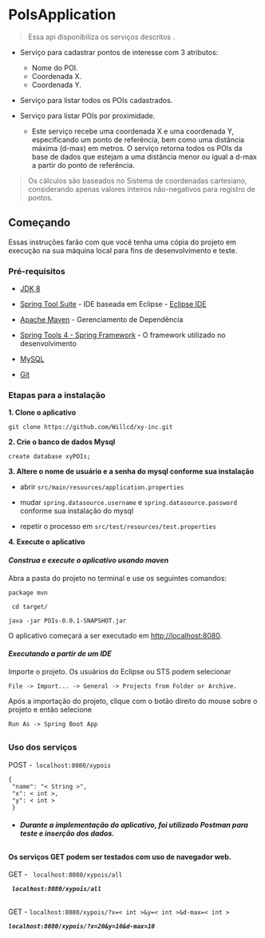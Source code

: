 
# PoIsApplication 
>Essa api disponibiliza os  serviços descritos .

* Serviço para cadastrar pontos de interesse com 3 atributos:
	- Nome do POI.
	- Coordenada X.
	- Coordenada Y. 

* Serviço para listar todos os POIs cadastrados.

* Serviço para listar POIs por proximidade. 

	* Este serviço recebe uma coordenada X e uma coordenada Y, especificando um ponto de referência, bem como uma distância máxima (d-max) em metros. O serviço retorna todos os POIs da base de dados que estejam a uma distância menor ou igual a d-max a partir do ponto de referência.

> Os cálculos são baseados no Sistema de coordenadas cartesiano, considerando apenas valores inteiros não-negativos para registro de pontos.

## Começando 

Essas instruções farão com que você tenha uma cópia do projeto em execução na sua máquina local para fins de desenvolvimento e teste.

### Pré-requisitos 

-   [     JDK 8](http://www.oracle.com/technetwork/java/javase/downloads/jdk8-downloads-2133151.html)

-   [Spring Tool Suite](https://spring.io/guides/gs/sts/) - IDE baseada em Eclipse - [Eclipse IDE](http://www.eclipse.org/downloads/eclipse-packages/)

-   [Apache Maven](https://maven.apache.org/download.cgi) - Gerenciamento de Dependência

-   [Spring Tools 4 - Spring Framework](https://spring.io/tools) - O framework utilizado no desenvolvimento

-   [MySQL](https://www.mysql.com/)

-   [Git](https://git-scm.com/downloads)

### Etapas para a instalação

**1. Clone o aplicativo**

``
git clone https://github.com/Willcd/xy-inc.git
``

**2. Crie o banco de dados Mysql**

``
create database xyPOIs;
``

**3. Altere o nome de usuário e a senha do mysql conforme sua instalação**

-   abrir ``src/main/resources/application.properties``

-   mudar ``spring.datasource.username`` e  ``spring.datasource.password`` conforme sua instalação do mysql

- repetir o processo em  ``src/test/resources/test.properties``

**4. Execute o aplicativo**

#### *Construa e execute o aplicativo usando maven*

Abra a pasta do projeto no terminal e use os seguintes comandos:

`` package mvn ``

`` cd target/``

``java -jar POIs-0.0.1-SNAPSHOT.jar``

O aplicativo começará a ser executado em [http://localhost:8080](http://localhost:8080/).

#### *Executando a partir de um IDE*

Importe o projeto. Os usuários do Eclipse ou STS podem selecionar 

``
File -> Import... -> General -> Projects from Folder or Archive.
``

Após a importação do projeto, clique com o botão direito do mouse sobre o projeto e então selecione

``
Run As -> Spring Boot App
``

##

### Uso dos serviços

POST -`` localhost:8080/xypois``
 
	{
	 "name": "< String >",
	 "x": < int >,
	 "y": < int >
	 }
* ##### Durante a implementação do aplicativo, foi utilizado Postman para teste e inserção dos dados.
##
#### Os serviços GET podem ser testados com uso de navegador web.
GET - `` localhost:8080/xypois/all``

***`` localhost:8080/xypois/all``***
##

GET - ``localhost:8080/xypois/?x=< int >&y=< int >&d-max=< int >``

***``localhost:8080/xypois/?x=20&y=10&d-max=10``***

##
